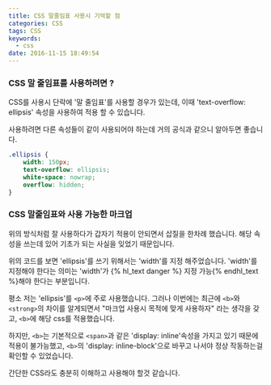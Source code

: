 ```yaml
---
title: CSS 말줄임표 사용시 기억할 점
categories: CSS
tags: CSS
keywords:
  - css
date: 2016-11-15 18:49:54
---
```


### CSS 말 줄임표를 사용하려면 ?

CSS를 사용시 단락에 '말 줄임표'를 사용할 경우가 있는데,
이때 'text-overflow: ellipsis' 속성을 사용하여 적용 할 수 있습니다.

<!-- more -->

사용하려면 다른 속성들이 같이 사용되어야 하는데 거의 공식과 같으니 알아두면 좋습니다.

``` CSS
.ellipsis {
    width: 150px;
    text-overflow: ellipsis;
    white-space: nowrap;
    overflow: hidden;
}
```

### CSS 말줄임표와 사용 가능한 마크업

위의 방식처럼 잘 사용하다가 갑자기 적용이 안되면서 삽질을 한차례 했습니다.
해당 속성을 쓰는데 있어 기초가 되는 사실을 잊었기 때문입니다.

위의 코드를 보면 'ellipsis'를 쓰기 위해서는 'width'를 지정 해주었습니다.
'width'를 지정해야 한다는 의미는 'width'가 {% hl_text danger %} 지정 가능{% endhl_text %}해야 한다는 부분입니다.

평소 저는 'ellipsis'를 ``<p>``에 주로 사용했습니다.
그러나 이번에는 최근에 ``<b>``와 ``<strong>``의 차이를 알게되면서 "마크업 사용시 목적에 맞게 사용하자" 라는 생각을 갖고, ``<b>``에 해당 css를 적용했습니다.
 
하지만, ``<b>``는 기본적으로 ``<span>``과 같은 'display: inline'속성을 가지고 있기 때문에 적용이 불가능했고,
``<b>``의 'display: inline-block'으로 바꾸고 나서야 정상 작동하는걸 확인할 수 있었습니다.

간단한 CSS라도 충분히 이해하고 사용해야 할것 같습니다. 